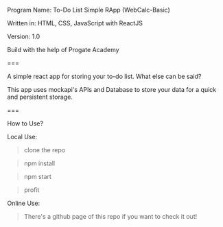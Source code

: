 Program Name: To-Do List Simple RApp (WebCalc-Basic)

Written in: HTML, CSS, JavaScript with ReactJS

Version: 1.0

Build with the help of Progate Academy

===

A simple react app for storing your to-do list. What else can be said?

This app uses mockapi's APIs and Database to store your data for a quick and persistent storage.

===

How to Use?

Local Use:
> clone the repo

> npm install

> npm start

> profit

Online Use:
>There's a github page of this repo if you want to check it out!